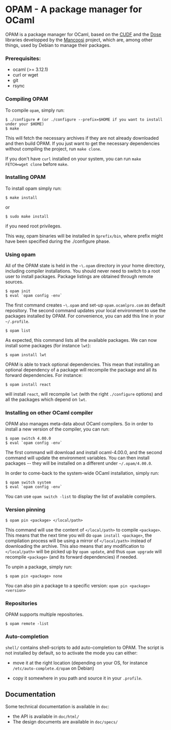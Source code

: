 # OPAM - A package manager for OCaml

OPAM is a package manager for OCaml, based on the
[CUDF](http://mancoosi.org/cudf/) and the 
[Dose](http://www.mancoosi.org/software/) libraries developped by the
[Mancoosi](http://www.mancoosi.org/) project, which are, among other
things, used by Debian to manage their packages.
 
### Prerequisites:

* ocaml (>= 3.12.1)
* curl or wget
* git
* rsync

### Compiling OPAM

To compile `opam`, simply run:

```
$ ./configure # (or ./configure --prefix=$HOME if you want to install under your $HOME)
$ make
```

This will fetch the necessary archives if they are not already
downloaded and then build OPAM. If you just want to get the
necessary dependencies without compiling the project, run
`make clone`.

If you don't have `curl` installed on your system, you can run
`make FETCH=wget clone` before `make`.

### Installing OPAM

To install opam simply run:

```
$ make install
```

or

```
$ sudo make install
```

if you need root privileges.

This way, opam binaries will be installed in `$prefix/bin`, where
prefix might have been specified during the ./configure phase.

### Using opam

All of the OPAM state is held in the `~\.opam` directory in your home
directory, including compiler installations. You should never need to
switch to a root user to install packages. Package listings are
obtained through remote sources.

```
$ opam init
$ eval `opam config -env`
```

The first command creates `~\.opam` and set-up `opam.ocamlpro.com` as
default repository. 
The second command updates your local environment
to use the packages installed by OPAM. For convenience, you can add
this line in your `~/.profile`.

```
$ opam list
```

As expected, this command lists all the available packages. We can now
install some packages (for instance `lwt`):

```
$ opam install lwt
```

OPAM is able to track optional dependencies. This mean that installing an
optional dependency of a package will recompile the package and all its
forward dependencies. For instance:

```
$ opam install react
```

will install `react`, will recompile `lwt` (with the right `./configure` options)
and all the packages which depend on `lwt`.


### Installing on other OCaml compiler

OPAM also manages meta-data about OCaml compilers. So in order to install a new version
of the compiler, you can run:

```
$ opam switch 4.00.0
$ eval `opam config -env`
```

The first command will download and install ocaml-4.00.0, and the second command will
update the environment variables. You can then install packages -- they will be installed
on a different under `~/.opam/4.00.0`.

In order to come-back to the system-wide OCaml installation, simply run:

```
$ opam switch system
$ eval `opam config -env`
```

You can use `opam switch -list` to display the list of available compilers.

### Version pinning

```
$ opam pin <package> </local/path>
```

This command will use the content of `</local/path>` to compile `<package>`. This means
that the next time you will do `opam install <package>`, the compilation process will be
using a mirror of `</local/path>` instead of downloading the archive. This also means that
any modification to `</local/path>` will be picked up by `opam update`, and thus `opam upgrade`
will recompile `<package>` (and its forward dependencies) if needed.

To unpin a package, simply run:

```
$ opam pin <package> none
```

You can also pin a package to a specific version: `opam pin <package> <version>`

### Repositories

OPAM supports multiple repositories.

```
$ opam remote -list
```

### Auto-completion

`shell/` contains shell-scripts to add auto-completion to OPAM. The script is not
installed by default, so to activate the mode you can either:

* move it at the right location (depending on your OS, for instance
  `/etc/auto-complete.d/opam` on Debian)

* copy it somewhere in you path and source it in your `.profile`.

## Documentation

Some technical documentation is available in `doc`:

* the API is available in `doc/html/`
* The design documents are available in `doc/specs/`
